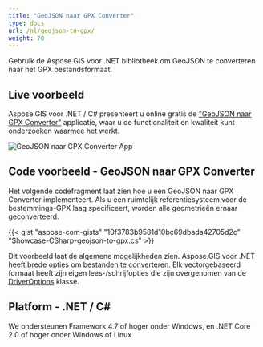 ```yaml
---
title: "GeoJSON naar GPX Converter"
type: docs
url: /nl/geojson-to-gpx/
weight: 70
---
```


Gebruik de Aspose.GIS voor .NET bibliotheek om GeoJSON te converteren naar het GPX bestandsformaat.

## **Live voorbeeld**

Aspose.GIS voor .NET / C# presenteert u online gratis de ["GeoJSON naar GPX Converter"](https://products.aspose.app/gis/conversion/geojson-to-gpx) applicatie, waar u de functionaliteit en kwaliteit kunt onderzoeken waarmee het werkt.

![GeoJSON naar GPX Converter App](conversion.png)

## **Code voorbeeld - GeoJSON naar GPX Converter**

Het volgende codefragment laat zien hoe u een GeoJSON naar GPX Converter implementeert. Als u een ruimtelijk referentiesysteem voor de bestemmings-GPX laag specificeert, worden alle geometrieën ernaar geconverteerd. 

{{< gist "aspose-com-gists" "10f3783b9581d10bc69dbada42705d2c" "Showcase-CSharp-geojson-to-gpx.cs" >}}

Dit voorbeeld laat de algemene mogelijkheden zien. Aspose.GIS voor .NET heeft brede opties om [bestanden te converteren](https://docs.aspose.com/gis/net/vector-layers/). Elk vectorgebaseerd formaat heeft zijn eigen lees-/schrijfopties die zijn overgenomen van de [DriverOptions](https://reference.aspose.com/gis/net/aspose.gis/driveroptions) klasse.

## **Platform - .NET / C#**

We ondersteunen Framework 4.7 of hoger onder Windows, en .NET Core 2.0 of hoger onder Windows of Linux

